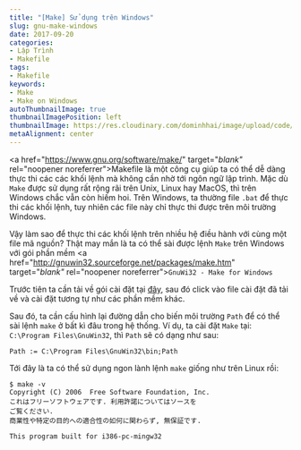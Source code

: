 ```yaml
---
title: "[Make] Sử dụng trên Windows"
slug: gnu-make-windows
date: 2017-09-20
categories:
- Lập Trình
- Makefile
tags:
- Makefile
keywords:
- Make
- Make on Windows
autoThumbnailImage: true
thumbnailImagePosition: left
thumbnailImage: https://res.cloudinary.com/dominhhai/image/upload/code/gnu.png
metaAlignment: center
---
```

<a href="https://www.gnu.org/software/make/" target="_blank"_ rel="noopener noreferrer">Makefile</a> là một công cụ giúp ta có thể dễ dàng
thực thi các các khối lệnh mà không cần nhờ tới ngôn ngữ lập trình.
Mặc dù `Make` được sử dụng rất rộng rãi trên Unix, Linux hay MacOS, thì trên Windows chắc vẫn còn hiếm hoi.
Trên Windows, ta thường file `.bat` để thực thi các khối lệnh,
tuy nhiên các file này chỉ thực thi được trên môi trường Windows.

Vậy làm sao để thực thi các khối lệnh trên nhiều hệ điều hành với cùng một file mã nguồn?
Thật may mắn là ta có thể sài được lệnh `Make` trên Windows với gói phần mềm
<a href="http://gnuwin32.sourceforge.net/packages/make.htm" target="_blank"_ rel="noopener noreferrer">`GnuWi32 - Make for Windows`</a>

Trước tiên ta cần tải về gói cài đặt tại [đây](http://gnuwin32.sourceforge.net/downlinks/make.php),
sau đó click vào file cài đặt đã tải về và cài đặt tương tự như các phần mềm khác.

Sau đó, ta cần cấu hình lại đường dẫn cho biến môi trường `Path`
để có thể sài lệnh `make` ở bất kì đâu trong hệ thống.
Ví dụ, ta cài đặt `Make` tại: `C:\Program Files\GnuWin32`, thì `Path` sẽ có dạng như sau:

```
Path := C:\Program Files\GnuWin32\bin;Path
```

Tới đây là ta có thể sử dụng ngon lành lệnh `make` giống như trên Linux rồi:
```
$ make -v
Copyright (C) 2006  Free Software Foundation, Inc.
これはフリーソフトウェアです. 利用許諾についてはソースを
ご覧ください.
商業性や特定の目的への適合性の如何に関わらず, 無保証です.

This program built for i386-pc-mingw32
```
